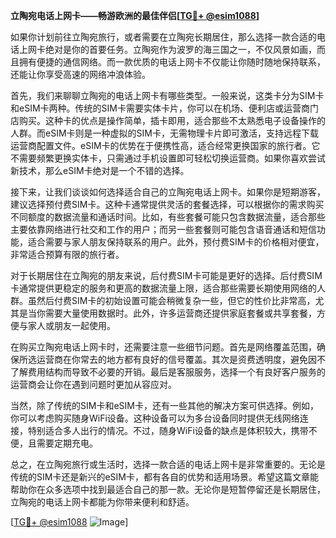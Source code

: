 **立陶宛电话上网卡——畅游欧洲的最佳伴侣[[TG💪+ @esim1088](https://t.me/s/esim1088)]**

如果你计划前往立陶宛旅行，或者需要在立陶宛长期居住，那么选择一款合适的电话上网卡绝对是你的首要任务。立陶宛作为波罗的海三国之一，不仅风景如画，而且拥有便捷的通信网络。而一款优质的电话上网卡不仅能让你随时随地保持联系，还能让你享受高速的网络冲浪体验。

首先，我们来聊聊立陶宛的电话上网卡有哪些类型。一般来说，这类卡分为SIM卡和eSIM卡两种。传统的SIM卡需要实体卡片，你可以在机场、便利店或运营商门店购买。这种卡的优点是操作简单，插卡即用，适合那些不太熟悉电子设备操作的人群。而eSIM卡则是一种虚拟的SIM卡，无需物理卡片即可激活，支持远程下载运营商配置文件。eSIM卡的优势在于便携性高，适合经常更换国家的旅行者。它不需要频繁更换实体卡，只需通过手机设置即可轻松切换运营商。如果你喜欢尝试新技术，那么eSIM卡绝对是一个不错的选择。

接下来，让我们谈谈如何选择适合自己的立陶宛电话上网卡。如果你是短期游客，建议选择预付费SIM卡。这种卡通常提供灵活的套餐选择，可以根据你的需求购买不同额度的数据流量和通话时间。比如，有些套餐可能只包含数据流量，适合那些主要依靠网络进行社交和工作的用户；而另一些套餐则可能包含语音通话和短信功能，适合需要与家人朋友保持联系的用户。此外，预付费SIM卡的价格相对便宜，非常适合预算有限的旅行者。

对于长期居住在立陶宛的朋友来说，后付费SIM卡可能是更好的选择。后付费SIM卡通常提供更稳定的服务和更高的数据流量上限，适合那些需要长期使用网络的人群。虽然后付费SIM卡的初始设置可能会稍微复杂一些，但它的性价比非常高，尤其是当你需要大量使用数据时。此外，许多运营商还提供家庭套餐或共享套餐，方便与家人或朋友一起使用。

在购买立陶宛电话上网卡时，还需要注意一些细节问题。首先是网络覆盖范围，确保所选运营商在你常去的地方都有良好的信号覆盖。其次是资费透明度，避免因不了解费用结构而导致不必要的开销。最后是客服服务，选择一个有良好客户服务的运营商会让你在遇到问题时更加从容应对。

当然，除了传统的SIM卡和eSIM卡，还有一些其他的解决方案可供选择。例如，你可以考虑购买随身WiFi设备。这种设备可以为多台设备同时提供无线网络连接，特别适合多人出行的情况。不过，随身WiFi设备的缺点是体积较大，携带不便，且需要定期充电。

总之，在立陶宛旅行或生活时，选择一款合适的电话上网卡是非常重要的。无论是传统的SIM卡还是新兴的eSIM卡，都有各自的优势和适用场景。希望这篇文章能帮助你在众多选项中找到最适合自己的那一款。无论你是短暂停留还是长期居住，立陶宛的电话上网卡都能为你带来便利和舒适。

[[TG💪+ @esim1088](https://t.me/s/esim1088) ![Image](https://i.postimg.cc/4NQfJmqS/Snipaste-2025-05-13-00-14-12.png)]
